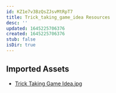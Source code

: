 ```yaml
---
id: KZ1e7v3BzQsZJsvMtRpT7
title: Trick_taking_game_idea Resources
desc: ''
updated: 1645225706376
created: 1645225706376
stub: false
isDir: true
---
```

## Imported Assets
- [Trick Taking Game Idea.jpg](/assets/trick-taking-game-idea-VSFpuV7o06Ju.jpg)
